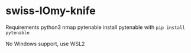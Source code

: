 # swiss-IOmy-knife

Requirements
python3
nmap
pytenable
  install pytenable with `pip install pytenable`
  
  No Windows support, use WSL2
